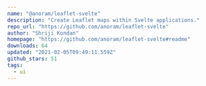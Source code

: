```yaml
---
name: "@anoram/leaflet-svelte"
description: "Create Leaflet maps within Svelte applications."
repo_url: "https://github.com/anoram/leaflet-svelte"
author: "Shriji Kondan"
homepage: "https://github.com/anoram/leaflet-svelte#readme"
downloads: 64
updated: "2021-02-05T09:49:11.559Z"
github_stars: 51
tags: 
  - ui
---
```

